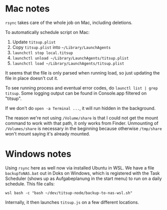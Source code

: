 # Mac notes

`rsync` takes care of the whole job on Mac, including deletions.

To automatically schedule script on Mac:

1. Update `titsup.plist`
2. Copy `titsup.plist` into `~/Library/LaunchAgents`
3. `launchctl stop local.titsup`
4. `launchctl unload ~/Library/LaunchAgents/titsup.plist`
5. `launchctl load ~/Library/LaunchAgents/titsup.plist`

It seems that the file is only parsed when running load, so just updating the file in place doesn't cut it.

To see running process and eventual error codes, do `launctl list | grep titsup`. Some logging output can be found in Console.app filtered on "titsup".

If we don't do `open -a Terminal ...`, it will run hidden in the background.

The reason we're not using `/Volume/share` is that I could not get the mount command to work with that path, it only works from Finder. Unmounting of `/Volumes/share` is necessary in the beginning because otherwise `/tmp/share` won't mount saying it's already mounted.

# Windows notes

Using `rsync` here as well now via installed Ubuntu in WSL. We have a file `backupToNAS.bat` out in Doks on Windows, which is registered with the Task Scheduler (shows up as Aufgabeplanung in the start menu) to run on a daily schedule. This file calls:

```
wsl bash -c "bash ~/dev/titsup-node/backup-to-nas-wsl.sh"
```

Internally, it then launches `titsup.js` on a few different locations.
